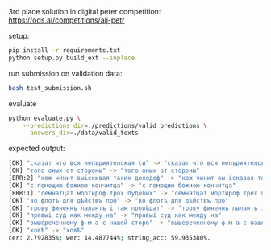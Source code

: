 3rd place solution in digital peter competition: https://ods.ai/competitions/aij-petr

setup:
```bash
pip install -r requirements.txt
python setup.py build_ext --inplace
```
run submission on validation data:
```bash
bash test_submission.sh
```
evaluate
```bash
python evaluate.py \
    --predictions_dir=./predictions/valid_predictions \
    --answers_dir=./data/valid_texts
```
expected output:
```bash
[OK] "сказат что вся непъриятелская си" -> "сказат что вся непъриятелская си"
[OK] "того оных от стороны" -> "того оных от стороны"
[ERR:2] "кож чинит выiскивая таких доходоф" -> "кож чинит вы iскавая таких доходоф"
[OK] "с помощию божиею кончитца" -> "с помощию божиею кончитца"
[ERR:1] "семнатцат мортироф трох пудовых" -> "семнатцат мортироф трех пудовых"
[OK] "во флотѣ для дѣйствъ про" -> "во флотѣ для дѣйствъ про"
[OK] "трову финеннъ лалантъ i там провѣдат" -> "трову финеннъ лалантъ i там провѣдат"
[OK] "правыi суд как между на" -> "правыi суд как между на"
[OK] "вышереченному ф м а с нашей сторо" -> "вышереченному ф м а с нашей сторо"
[OK] "ховѣ" -> "ховѣ"
cer: 2.792835%; wer: 14.487744%; string_acc: 59.935380%.
```

